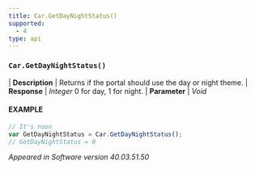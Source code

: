 ```yaml
---
title: Car.GetDayNightStatus()
supported:
  - 4
type: api
---
```


### `Car.GetDayNightStatus()`

| **Description** | Returns if the portal should use the day or night theme.
| **Response** | *Integer*  0 for day, 1 for night.
| **Parameter**   | *Void*

#### EXAMPLE

```javascript
// It's noon
var GetDayNightStatus = Car.GetDayNightStatus();
// GetDayNightStatus = 0
```


*Appeared in Software version 40.03.51.50*